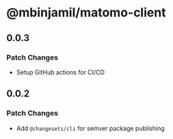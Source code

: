 # @mbinjamil/matomo-client

## 0.0.3

### Patch Changes

- Setup GitHub actions for CI/CD

## 0.0.2

### Patch Changes

- Add `@changesets/cli` for semver package publishing
